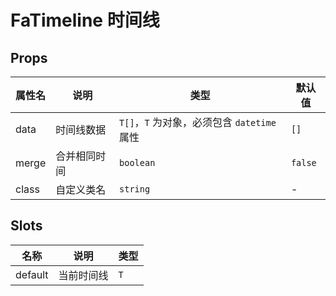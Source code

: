 # FaTimeline 时间线 <Badge text="v1.1.0" />

## Props

| 属性名 | 说明         | 类型                                        | 默认值  |
| ------ | ------------ | ------------------------------------------- | ------- |
| data   | 时间线数据   | `T[]`，`T` 为对象，必须包含 `datetime` 属性 | `[]`    |
| merge  | 合并相同时间 | `boolean`                                   | `false` |
| class  | 自定义类名   | `string`                                    | -       |

## Slots

| 名称    | 说明       | 类型 |
| ------- | ---------- | ---- |
| default | 当前时间线 | `T`  |
